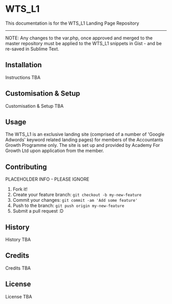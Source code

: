 # WTS_L1

This documentation is for the WTS_L1 Landing Page Repository

----
NOTE: Any changes to the var.php, once approved and merged to the master repository must be applied to the WTS_L1 snippets in Gist - and be re-saved in Sublime Text.

## Installation

Instructions TBA

## Customisation & Setup

Customisation & Setup TBA

## Usage

The WTS_L1 is an exclusive landing site (comprised of a number of 'Google Adwords' keyword related landing pages) for members of the Accountants Growth Programme only. The site is set up and provided by Academy For Growth Ltd upon application from the member.

## Contributing

PLACEHOLDER INFO - PLEASE IGNORE
1. Fork it!
2. Create your feature branch: `git checkout -b my-new-feature`
3. Commit your changes: `git commit -am 'Add some feature'`
4. Push to the branch: `git push origin my-new-feature`
5. Submit a pull request :D

## History

History TBA

## Credits

Credits TBA

## License

License TBA